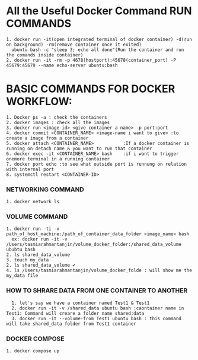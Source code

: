 # All the Useful Docker Command RUN COMMANDS
    1. docker run -it(open integrated terminal of docker container) -d(run on background) -rm(remove container once it exited)
      ubuntu bash -c "sleep 3; echo all done"(Run the container and run the comands inside container)
    2. docker run -it -rm -p 4678(hostport):45678(container_port) -P 45679:45679 --name echo-server ubuntu:bash

# BASIC COMMANDS FOR DOCKER WORKFLOW:
    1. Docker ps -a : check the containers
    2. docker images : check all the images
    3. docker run <image-id> <give container a name> -p port:port
    4. docker commit <CONTAINER_NAME> <image-name i want to give> :to create a image from a container
    5. docker attach <CONTAINER_NAME>           :If a docker container is running on detach name & you want to run that container
    6. docker exec -it <CONTAINER_NAME> bash    :if i want to trigger onemore terminal in a running container
    7. docker port echo :to see what outside port is runnung on relation with internal port
    8. systemctl restart <CONTAINER-ID>
  
 ### NETWORKING COMMAND
    1. docker network ls
  
 ### VOLUME COMMAND
    1. docker run -ti -v path_of_host_machine:/path_of_container_data_folder <image_name> bash
      ex: docker run -it -v /Users/tasmiarahmantanjin/volume_docker_folder:/shared_data_volume ububtu bash
    2. ls shared_data_volume
    3. touch my_data
    2. ls shared_data_volume ✔️
    4. ls /Users/tasmiarahmantanjin/volume_docker_folde : will show me the my_data file
 
### HOW TO SHRARE DATA FROM ONE CONTAINER TO ANOTHER
      1. let's say we have a container named Test1 & Test1
      2. docker run -it -v /shared_data ubuntu bash :caontainer name in Test1: Command will creare a folder name shared:data
      3. docker run -it --volume-from Test1 ubuntu bash : this command will take shared_data folder from Test1 container
      
### DOCKER COMPOSE
    1. docker compose up
